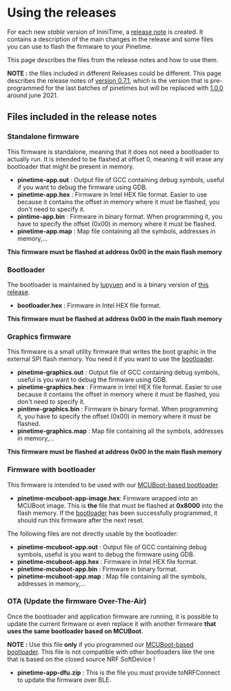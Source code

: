 # Using the releases
For each new *stable* version of IniniTime, a [release note](https://github.com/JF002/InfiniTime/releases) is created. It contains a description of the main changes in the release and some files you can use to flash the firmware to your Pinetime.

This page describes the files from the release notes and how to use them.

**NOTE :** the files included in different Releases could be different. This page describes the release notes of [version 0.7.1](https://github.com/JF002/InfiniTime/releases/tag/0.7.1), which is the version that is pre-programmed for the last batches of pinetimes but will be replaced with [1.0.0](https://github.com/jF002/infiniTime/releases/tag/1.0.0) around june 2021.

## Files included in the release notes

### Standalone firmware
This firmware is standalone, meaning that it does not need a bootloader to actually run. It is intended to be flashed at offset 0, meaning it will erase any bootloader that might be present in memory.

 - **pinetime-app.out** : Output file of GCC containing debug symbols, useful if you want to debug the firmware using GDB.
 - **pinetime-app.hex** : Firmware in Intel HEX file format. Easier to use because it contains the offset in memory where it must be flashed, you don't need to specify it.
 - **pintime-app.bin** : Firmware in binary format. When programming it, you have to specify the offset (0x00) in memory where it must be flashed.
 - **pinetime-app.map** : Map file containing all the symbols, addresses in memory,...
 
**This firmware must be flashed at address 0x00 in the main flash memory**

### Bootloader
The bootloader is maintained by [lupyuen](https://github.com/lupyuen) and is a binary version of [this release](https://github.com/lupyuen/pinetime-rust-mynewt/releases/tag/v5.0.4).

 - **bootloader.hex** : Firmware in Intel HEX file format.
 
 **This firmware must be flashed at address 0x00 in the main flash memory**


### Graphics firmware 
This firmware is a small utility firmware that writes the boot graphic in the external SPI flash memory. You need it if you want to use the [bootloader](../bootloader/README.md).

 - **pinetime-graphics.out** : Output file of GCC containing debug symbols, useful is you want to debug the firmware using GDB.
 - **pinetime-graphics.hex** : Firmware in Intel HEX file format. Easier to use because it contains the offset in memory where it must be flashed, you don't need to specify it.
 - **pintime-graphics.bin** : Firmware in binary format. When programming it, you have to specify the offset (0x00) in memory where it must be flashed.
 - **pinetime-graphics.map** : Map file containing all the symbols, addresses in memory,...
 
**This firmware must be flashed at address 0x00 in the main flash memory**

### Firmware with bootloader
This firmware is intended to be used with our [MCUBoot-based bootloader](../bootloader/README.md).

 - **pinetime-mcuboot-app-image.hex**: Firmware wrapped into an MCUBoot image. This is **the** file that must be flashed at **0x8000** into the flash memory. If the [bootloader](../bootloader/README.md) has been successfully programmed, it should run this firmware after the next reset.

The following files are not directly usable by the bootloader:

 - **pinetime-mcuboot-app.out** : Output file of GCC containing debug symbols, useful is you want to debug the firmware using GDB.
 - **pinetime-mcuboot-app.hex** : Firmware in Intel HEX file format. 
 - **pinetime-mcuboot-app.bin** : Firmware in binary format. 
 - **pinetime-mcuboot-app.map** : Map file containing all the symbols, addresses in memory,...

### OTA (Update the firmware Over-The-Air)
Once the bootloader and application firmware are running, it is possible to update the current firmware or even replace it with another firmware **that uses the same bootloader based on MCUBoot**.

**NOTE :** Use this file **only** if you programmed our [MCUBoot-based bootloader](../bootloader/README.md). This file is not compatible with other bootloaders like the one that is based on the closed source NRF SoftDevice !

 - **pinetime-app-dfu.zip** : This is the file you must provide toNRFConnect to update the firmware over BLE.


